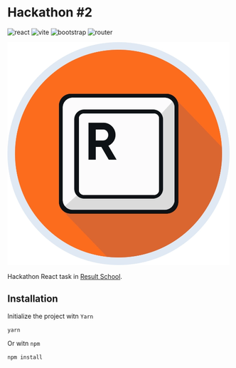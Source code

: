 # **Hackathon #2**

![react](https://img.shields.io/badge/React-18.2.0-blue)
![vite](https://img.shields.io/badge/Vite-4.4.5-s)
![bootstrap](https://img.shields.io/badge/Bootstrap-5.3.1-blueviolet)
![router](https://img.shields.io/badge/React_Router_Dom-6.14.2-orange)

![result](/src/assets/images/result.png)

Hackathon React task in [Result School](https://result.school/).

## Installation

Initialize the project witn `Yarn`

```
yarn
```

Or witn `npm`

```
npm install
```
